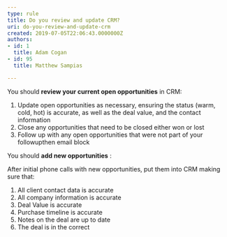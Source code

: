 ```yaml
---
type: rule
title: Do you review and update CRM?
uri: do-you-review-and-update-crm
created: 2019-07-05T22:06:43.0000000Z
authors:
- id: 1
  title: Adam Cogan
- id: 95
  title: Matthew Sampias

---
```


You should  **review your current open opportunities**  in CRM:
 
1. Update open opportunities as necessary, ensuring the status (warm, cold, hot) is accurate, as well as the deal value, and the contact information
2. Close any opportunities that need to be closed either won or lost
3. Follow up with any open opportunities that were not part of your followupthen email block


You should  **add new opportunities** :

After initial phone calls with new opportunities, put them into CRM making sure that:

1. All client contact data is accurate
2. All company information is accurate
3. Deal Value is accurate
4. Purchase timeline is accurate
5. Notes on the deal are up to date
6. The deal is in the correct
